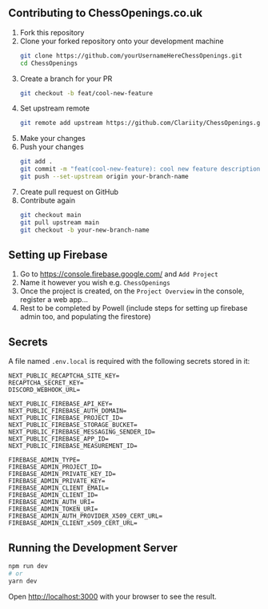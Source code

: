 ## Contributing to ChessOpenings.co.uk

1. Fork this repository
2. Clone your forked repository onto your development machine
   ```bash
   git clone https://github.com/yourUsernameHereChessOpenings.git
   cd ChessOpenings
   ```
3. Create a branch for your PR
   ```bash
   git checkout -b feat/cool-new-feature
   ```
4. Set upstream remote
   ```bash
   git remote add upstream https://github.com/Clariity/ChessOpenings.git
   ```
5. Make your changes
6. Push your changes
   ```bash
   git add .
   git commit -m "feat(cool-new-feature): cool new feature description"
   git push --set-upstream origin your-branch-name
   ```
7. Create pull request on GitHub
8. Contribute again
   ```bash
   git checkout main
   git pull upstream main
   git checkout -b your-new-branch-name
   ```

## Setting up Firebase

1. Go to https://console.firebase.google.com/ and `Add Project`
2. Name it however you wish e.g. `ChessOpenings`
3. Once the project is created, on the `Project Overview` in the console, register a web app...
4. Rest to be completed by Powell (include steps for setting up firebase admin too, and populating the firestore)

## Secrets

A file named `.env.local` is required with the following secrets stored in it:

```
NEXT_PUBLIC_RECAPTCHA_SITE_KEY=
RECAPTCHA_SECRET_KEY=
DISCORD_WEBHOOK_URL=

NEXT_PUBLIC_FIREBASE_API_KEY=
NEXT_PUBLIC_FIREBASE_AUTH_DOMAIN=
NEXT_PUBLIC_FIREBASE_PROJECT_ID=
NEXT_PUBLIC_FIREBASE_STORAGE_BUCKET=
NEXT_PUBLIC_FIREBASE_MESSAGING_SENDER_ID=
NEXT_PUBLIC_FIREBASE_APP_ID=
NEXT_PUBLIC_FIREBASE_MEASUREMENT_ID=

FIREBASE_ADMIN_TYPE=
FIREBASE_ADMIN_PROJECT_ID=
FIREBASE_ADMIN_PRIVATE_KEY_ID=
FIREBASE_ADMIN_PRIVATE_KEY=
FIREBASE_ADMIN_CLIENT_EMAIL=
FIREBASE_ADMIN_CLIENT_ID=
FIREBASE_ADMIN_AUTH_URI=
FIREBASE_ADMIN_TOKEN_URI=
FIREBASE_ADMIN_AUTH_PROVIDER_X509_CERT_URL=
FIREBASE_ADMIN_CLIENT_x509_CERT_URL=
```

## Running the Development Server

```bash
npm run dev
# or
yarn dev
```

Open [http://localhost:3000](http://localhost:3000) with your browser to see the result.
